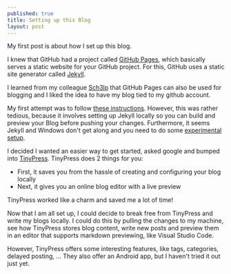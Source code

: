 ```yaml
---
published: true
title: Setting up this Blog
layout: post
---
```

My first post is about how I set up this blog.

I knew that GitHub had a project called [GitHub Pages](https://pages.github.com/), which basically serves a static website for your GitHub project.
For this, GitHub uses a static site generator called [Jekyll](https://github.com/jekyll/jekyll).

I learned from my colleague [Sch3lp](https://sch3lp.github.io) that GitHub Pages can also be used for blogging and I liked the idea to have my blog tied to my github account.

My first attempt was to follow [these instructions](https://help.github.com/articles/using-jekyll-as-a-static-site-generator-with-github-pages/).
However, this was rather tedious, because it involves setting up Jekyll locally so you can build and preview your Blog before pushing your changes.
Furthermore, it seems Jekyll and Windows don't get along and you need to do some [experimental setup](http://jekyllrb.com/docs/windows/#installation).

I decided I wanted an easier way to get started, asked google and bumped into [TinyPress](https://tinypress.co).
TinyPress does 2 things for you:

* First, it saves you from the hassle of creating and configuring your blog locally
* Next, it gives you an online blog editor with a live preview

TinyPress worked like a charm and saved me a lot of time!

Now that I am all set up, I could decide to break free from TinyPress and write my blogs locally.
I could do this by pulling the changes to my machine, see how TinyPress stores blog content, write new posts and preview them in an editor that supports markdown previewing, like Visual Studio Code.

However, TinyPress offers some interesting features, like tags, categories, delayed posting, ...
They also offer an Android app, but I haven't tried it out just yet.